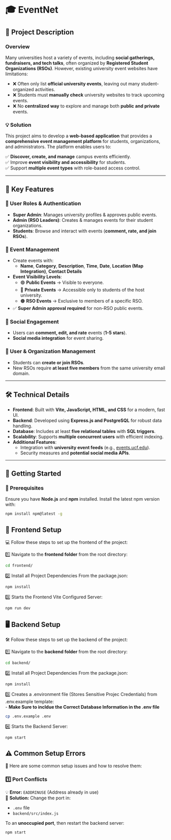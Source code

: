 # 🎓 EventNet

## 📌 Project Description  

### **Overview**  
Many universities host a variety of events, including **social gatherings, fundraisers, and tech talks**, often organized by **Registered Student Organizations (RSOs)**. However, existing university event websites have limitations:  

- ❌ Often only list **official university events**, leaving out many student-organized activities.  
- ❌ Students must **manually check** university websites to track upcoming events.  
- ❌ No **centralized way** to explore and manage both **public and private** events.  

### **💡 Solution**  
This project aims to develop a **web-based application** that provides a **comprehensive event management platform** for students, organizations, and administrators. The platform enables users to:  

✅ **Discover, create, and manage** campus events efficiently.  
✅ Improve **event visibility and accessibility** for students.  
✅ Support **multiple event types** with role-based access control.  

---

## 🚀 Key Features  

### **👤 User Roles & Authentication**  
- **Super Admin**: Manages university profiles & approves public events.  
- **Admin (RSO Leaders)**: Creates & manages events for their student organizations.  
- **Students**: Browse and interact with events (**comment, rate, and join RSOs**).  

### **📅 Event Management**  
- Create events with:  
  - **Name**, **Category**, **Description**, **Time**, **Date**, **Location (Map Integration)**, **Contact Details**  
- **Event Visibility Levels**:  
  - 🟢 **Public Events** → Visible to everyone.  
  - 🔵 **Private Events** → Accessible only to students of the host university.  
  - 🟠 **RSO Events** → Exclusive to members of a specific RSO.  
- ✅ **Super Admin approval required** for non-RSO public events.  

### **💬 Social Engagement**  
- Users can **comment, edit, and rate** events (**1-5 stars**).  
- **Social media integration** for event sharing.  

### **🏫 User & Organization Management**  
- Students can **create or join RSOs**.  
- New RSOs require **at least five members** from the same university email domain.  

---

## 🛠️ Technical Details  

- **Frontend**: Built with **Vite, JavaScript, HTML, and CSS** for a modern, fast UI.  
- **Backend**: Developed using **Express.js and PostgreSQL** for robust data handling.  
- **Database**: Includes at least **five relational tables** with **SQL triggers**.  
- **Scalability**: Supports **multiple concurrent users** with efficient indexing.  
- **Additional Features**:  
  - Integration with **university event feeds** (e.g., [events.ucf.edu](https://events.ucf.edu)).  
  - Security measures and **potential social media APIs**.  

---

## 🏁 Getting Started  

### **🔧 Prerequisites**  
Ensure you have **Node.js** and **npm** installed. Install the latest npm version with:  

```sh
npm install npm@latest -g
```

## 🎨 Frontend Setup  

💻 Follow these steps to set up the frontend of the project:

1️⃣ Navigate to the **frontend folder** from the root directory:  
   ```sh
   cd frontend/
```
2️⃣ Install all Project Dependencies From the package.json:  
   ```sh
   npm install
```
3️⃣ Starts the Frontend Vite Configured Server:  
   ```sh
   npm run dev
```

## 🖥️ Backend Setup  

🛠️ Follow these steps to set up the backend of the project:

1️⃣ Navigate to the **backend folder** from the root directory:  
   ```sh
   cd backend/
```
2️⃣ Install all Project Dependencies From the package.json:  
   ```sh
   npm install
```
3️⃣ Creates a .environment file (Stores Sensitive Projec Credentials) from .env.example template:  
    - **Make Sure to incldue the Correct Database Information in the .env file**
   ```sh
   cp .env.example .env
```
4️⃣ Starts the Backend Server:  
   ```sh
   npm start
```
## ⚠️ Common Setup Errors  

🚨 Here are some common setup issues and how to resolve them:  

### **1️⃣ Port Conflicts**  
💡 **Error:** `EADDRINUSE` (Address already in use)  
🔹 **Solution:** Change the port in:  
- `.env` file  
- `backend/src/index.js`  

To an **unoccupied port**, then restart the backend server:  
```sh
npm start
```

